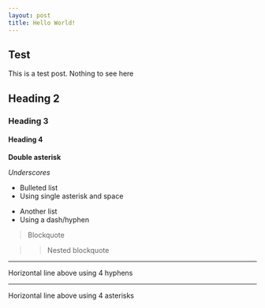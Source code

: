 ```yaml
---
layout: post
title: Hello World!
---
```


## Test
This is a test post. Nothing to see here

## Heading 2

### Heading 3

#### Heading 4

**Double asterisk**

_Underscores_

* Bulleted list
* Using single asterisk and space

- Another list
- Using a dash/hyphen

> Blockquote

>> Nested blockquote

----
Horizontal line above using 4 hyphens

****
Horizontal line above using 4 asterisks 